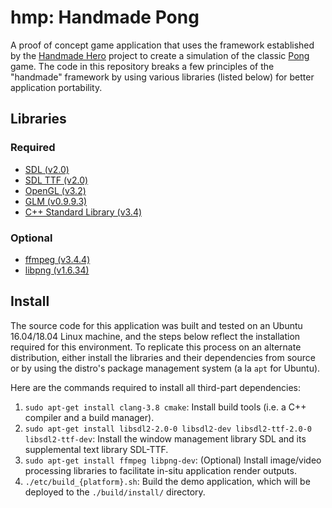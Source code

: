 # hmp: Handmade Pong #

A proof of concept game application that uses the framework established by the
[Handmade Hero][hmh] project to create a simulation of the classic [Pong][pong] game.
The code in this repository breaks a few principles of the "handmade" framework
by using various libraries (listed below) for better application portability.

## Libraries ##

### Required ###

- [SDL (v2.0)](https://www.libsdl.org/)
- [SDL TTF (v2.0)](https://www.libsdl.org/projects/SDL_ttf/)
- [OpenGL (v3.2)](https://www.opengl.org/)
- [GLM (v0.9.9.3)](https://glm.g-truc.net)
- [C++ Standard Library (v3.4)](https://en.cppreference.com/w/cpp/header)

### Optional ###

- [ffmpeg (v3.4.4)](https://ffmpeg.org/)
- [libpng (v1.6.34)](http://www.libpng.org/pub/png/libpng.html)

## Install ##

The source code for this application was built and tested on an Ubuntu 16.04/18.04
Linux machine, and the steps below reflect the installation required for this
environment. To replicate this process on an alternate distribution, either
install the libraries and their dependencies from source or by using the
distro's package management system (a la `apt` for Ubuntu).

Here are the commands required to install all third-part dependencies:

1. `sudo apt-get install clang-3.8 cmake`: Install build tools (i.e. a C++ compiler and a build manager).
1. `sudo apt-get install libsdl2-2.0-0 libsdl2-dev libsdl2-ttf-2.0-0 libsdl2-ttf-dev`: Install the window management library SDL and its supplemental text library SDL-TTF.
1. `sudo apt-get install ffmpeg libpng-dev`: (Optional) Install image/video processing libraries to facilitate in-situ application render outputs.
1. `./etc/build_{platform}.sh`: Build the demo application, which will be deployed to the `./build/install/` directory.


[pong]: https://en.wikipedia.org/wiki/Pong
[hmh]: https://handmadehero.org/
